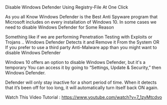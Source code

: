 
Disable Windows Defender Using Registry-File At One Click

As you all Know Windows Defender is the Best Anti Spyware program that Microsoft includes on every installation of Windows 10.
In some cases we need to disable Windows Defender for Some Reason 

Something like if we are performing  Penetration Testing with Exploits or Trojans ..
Windows Defender Detects it and Remove it From the System OR
If you prefer to use a third party Anti-Malware app than you might want to disable Windows Defender


Windows 10 offers an option to disable Windows Defender, but it's a temporary 
You can access it by going to “Settings, Update & Security,” then Windows Defender.

Defender will only stay inactive for a short period of time. When it detects that it’s been off for too long, it will automatically turn itself back ON again.

Watch This Video Tutorial : https://www.youtube.com/watch?v=7_1zyMtcdvo
